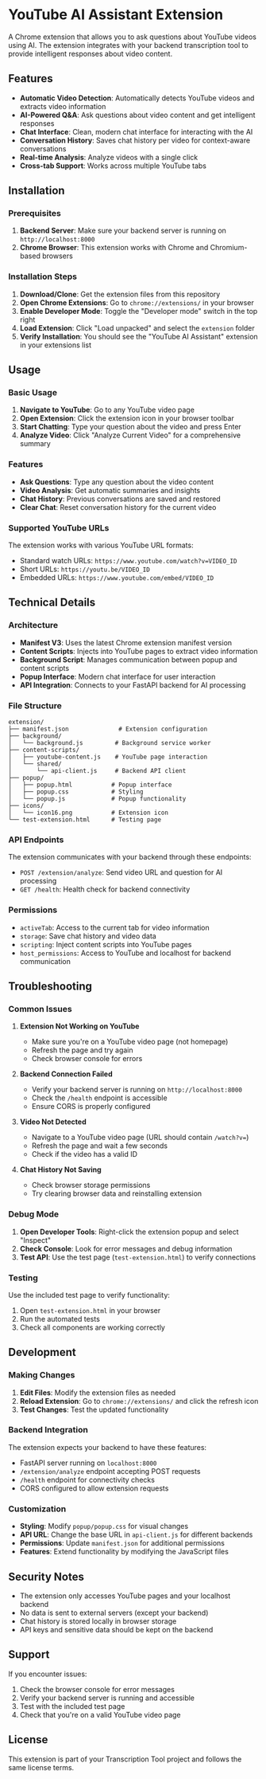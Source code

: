 # YouTube AI Assistant Extension

A Chrome extension that allows you to ask questions about YouTube videos using AI. The extension integrates with your backend transcription tool to provide intelligent responses about video content.

## Features

- **Automatic Video Detection**: Automatically detects YouTube videos and extracts video information
- **AI-Powered Q&A**: Ask questions about video content and get intelligent responses
- **Chat Interface**: Clean, modern chat interface for interacting with the AI
- **Conversation History**: Saves chat history per video for context-aware conversations
- **Real-time Analysis**: Analyze videos with a single click
- **Cross-tab Support**: Works across multiple YouTube tabs

## Installation

### Prerequisites

1. **Backend Server**: Make sure your backend server is running on `http://localhost:8000`
2. **Chrome Browser**: This extension works with Chrome and Chromium-based browsers

### Installation Steps

1. **Download/Clone**: Get the extension files from this repository
2. **Open Chrome Extensions**: Go to `chrome://extensions/` in your browser
3. **Enable Developer Mode**: Toggle the "Developer mode" switch in the top right
4. **Load Extension**: Click "Load unpacked" and select the `extension` folder
5. **Verify Installation**: You should see the "YouTube AI Assistant" extension in your extensions list

## Usage

### Basic Usage

1. **Navigate to YouTube**: Go to any YouTube video page
2. **Open Extension**: Click the extension icon in your browser toolbar
3. **Start Chatting**: Type your question about the video and press Enter
4. **Analyze Video**: Click "Analyze Current Video" for a comprehensive summary

### Features

- **Ask Questions**: Type any question about the video content
- **Video Analysis**: Get automatic summaries and insights
- **Chat History**: Previous conversations are saved and restored
- **Clear Chat**: Reset conversation history for the current video

### Supported YouTube URLs

The extension works with various YouTube URL formats:
- Standard watch URLs: `https://www.youtube.com/watch?v=VIDEO_ID`
- Short URLs: `https://youtu.be/VIDEO_ID`
- Embedded URLs: `https://www.youtube.com/embed/VIDEO_ID`

## Technical Details

### Architecture

- **Manifest V3**: Uses the latest Chrome extension manifest version
- **Content Scripts**: Injects into YouTube pages to extract video information
- **Background Script**: Manages communication between popup and content scripts
- **Popup Interface**: Modern chat interface for user interaction
- **API Integration**: Connects to your FastAPI backend for AI processing

### File Structure

```
extension/
├── manifest.json              # Extension configuration
├── background/
│   └── background.js         # Background service worker
├── content-scripts/
│   ├── youtube-content.js    # YouTube page interaction
│   └── shared/
│       └── api-client.js     # Backend API client
├── popup/
│   ├── popup.html           # Popup interface
│   ├── popup.css            # Styling
│   └── popup.js             # Popup functionality
├── icons/
│   └── icon16.png           # Extension icon
└── test-extension.html      # Testing page
```

### API Endpoints

The extension communicates with your backend through these endpoints:

- `POST /extension/analyze`: Send video URL and question for AI processing
- `GET /health`: Health check for backend connectivity

### Permissions

- `activeTab`: Access to the current tab for video information
- `storage`: Save chat history and video data
- `scripting`: Inject content scripts into YouTube pages
- `host_permissions`: Access to YouTube and localhost for backend communication

## Troubleshooting

### Common Issues

1. **Extension Not Working on YouTube**
   - Make sure you're on a YouTube video page (not homepage)
   - Refresh the page and try again
   - Check browser console for errors

2. **Backend Connection Failed**
   - Verify your backend server is running on `http://localhost:8000`
   - Check the `/health` endpoint is accessible
   - Ensure CORS is properly configured

3. **Video Not Detected**
   - Navigate to a YouTube video page (URL should contain `/watch?v=`)
   - Refresh the page and wait a few seconds
   - Check if the video has a valid ID

4. **Chat History Not Saving**
   - Check browser storage permissions
   - Try clearing browser data and reinstalling extension

### Debug Mode

1. **Open Developer Tools**: Right-click the extension popup and select "Inspect"
2. **Check Console**: Look for error messages and debug information
3. **Test API**: Use the test page (`test-extension.html`) to verify connections

### Testing

Use the included test page to verify functionality:

1. Open `test-extension.html` in your browser
2. Run the automated tests
3. Check all components are working correctly

## Development

### Making Changes

1. **Edit Files**: Modify the extension files as needed
2. **Reload Extension**: Go to `chrome://extensions/` and click the refresh icon
3. **Test Changes**: Test the updated functionality

### Backend Integration

The extension expects your backend to have these features:

- FastAPI server running on `localhost:8000`
- `/extension/analyze` endpoint accepting POST requests
- `/health` endpoint for connectivity checks
- CORS configured to allow extension requests

### Customization

- **Styling**: Modify `popup/popup.css` for visual changes
- **API URL**: Change the base URL in `api-client.js` for different backends
- **Permissions**: Update `manifest.json` for additional permissions
- **Features**: Extend functionality by modifying the JavaScript files

## Security Notes

- The extension only accesses YouTube pages and your localhost backend
- No data is sent to external servers (except your backend)
- Chat history is stored locally in browser storage
- API keys and sensitive data should be kept on the backend

## Support

If you encounter issues:

1. Check the browser console for error messages
2. Verify your backend server is running and accessible
3. Test with the included test page
4. Check that you're on a valid YouTube video page

## License

This extension is part of your Transcription Tool project and follows the same license terms. 